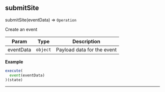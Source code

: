 ## submitSite

submitSite(eventData) ⇒ <code>Operation</code>

Create an event


| Param | Type | Description |
| --- | --- | --- |
| eventData | <code>object</code> | Payload data for the event |

**Example**  
```js
execute(
  event(eventData)
)(state)
```

* * *

